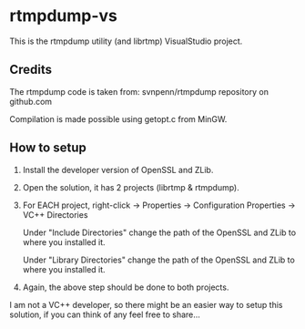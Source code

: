 rtmpdump-vs
===========

This is the rtmpdump utility (and librtmp) VisualStudio project.

Credits
-------
The rtmpdump code is taken from: svnpenn/rtmpdump repository on github.com

Compilation is made possible using getopt.c from MinGW.

How to setup
------------
1) Install the developer version of OpenSSL and ZLib.

2) Open the solution, it has 2 projects (librtmp & rtmpdump).

3) For EACH project, right-click -> Properties -> Configuration Properties -> VC++ Directories

   Under "Include Directories" change the path of the OpenSSL and ZLib to where you installed it.
   
   Under "Library Directories" change the path of the OpenSSL and ZLib to where you installed it.
   
4) Again, the above step should be done to both projects.


I am not a VC++ developer, so there might be an easier way to setup this solution, if you can think
of any feel free to share...
   
